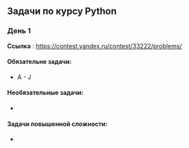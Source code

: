 ## Задачи по курсу Python

### День 1
**Ссылка** : https://contest.yandex.ru/contest/33222/problems/

#### Обязательне задачи:
* A - J

#### Необязательные задачи:
-

#### Задачи повышенной сложности:
-